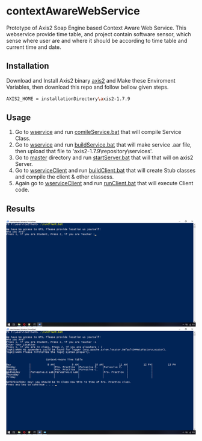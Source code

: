 # contextAwareWebService
Prototype of Axis2 Soap Engine based Context Aware Web Service.
This webservice provide time table, and project contain software sensor, which sense where user are and where it should be according to time table and current time and date.

## Installation

Download and Install Axis2 binary [axis2](http://www.apache.org/dyn/closer.lua/axis/axis2/java/core/1.7.9/axis2-1.7.9-bin.zip) and Make these Enviroment Variables, then download this repo and follow bellow given steps.

```bash
AXIS2_HOME = installationDirectory\axis2-1.7.9
```

## Usage
1. Go to [wservice](wservice/ws/timeTable) and run [comileService.bat](wservice/ws/timeTable/comileService.bat) that will compile Service Class.
2. Go to [wservice](wservice/) and run [buildService.bat](wservice/buildService.bat) that will make service .aar file, then upload that file to 'axis2-1.7.9\repository\services'.
3. Go to [master]() directory and run [startServer.bat](startServer.bat) that will that will on axis2 Server.
4. Go to [wserviceClient](wserviceClient/) and run [buildClient.bat](wserviceClient/buildClient.bat) that will create Stub classes and compile the client & other classess.
5. Again go to [wserviceClient](wserviceClient/) and run [runClient.bat](wserviceClient/runClient.bat) that will execute Client code.

## Results
 ![Start](https://github.com/muhammadsalman241/contextAwareWebService/blob/master/Screenshot%20(10).png)
 ![Result](https://github.com/muhammadsalman241/contextAwareWebService/blob/master/Screenshot%20(11).png)
